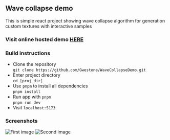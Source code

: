 ## Wave collapse demo
This is simple react project showing wave collapse algorithm for generation custom textures with interactive samples
### Visit online hosted demo [HERE](https://example.com/)
### Build instructions 
- Clone the repository <br> 
`git clone https://github.com/Gwestone/WaveCollapseDemo.git`
- Enter project directory <br>
`cd [proj dir]`
- Use `pnpm` to install all dependencies <br>
`pnpm install`
- Run app with `pnpm` <br>
`pnpm run dev`
- Visit `localhost:5173`
### Screenshots
![First image]()
![Second image]()
